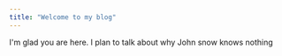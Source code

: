```yaml
---
title: "Welcome to my blog"
---
```


I'm glad you are here. I plan to talk about why John snow knows nothing
